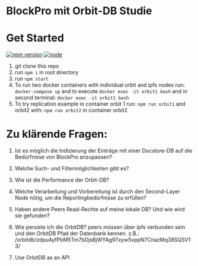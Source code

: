 # BlockPro mit Orbit-DB Studie

# Get Started
[![npm version](https://badge.fury.io/js/orbit-db.svg)](https://www.npmjs.com/package/orbit-db) [![node](https://img.shields.io/node/v/orbit-db.svg)](https://www.npmjs.com/package/orbit-db)

1. git clone this repo 
2. run ```npm i``` in root directory
3. run ```npm start``` 
4. To run two docker containers with individual orbit and ipfs nodes run: 
    ```docker-compose up``` and to execute ```docker exec -it orbit1 bash``` and in second terminal: ```docker exec -it orbit1 bash```
5. To try replication example in container orbit 1 run: ```npm run orbit1``` and orbit2 with: ```npm run orbit2``` in container orbit2

# Zu klärende Fragen:

1. Ist es möglich die Indizierung der Einträge mit einer Docstore-DB auf die Bedürfnisse von BlockPro anzupassen? 

2. Welche Such- und Filtermöglichkeiten gibt es?

3. Wie ist die Performance der Orbit-DB?

4. Welche Verarbeitung und Vorbereitung ist durch den Second-Layer Node nötig, um die Reportingbedürfnisse zu erfüllen?

5. Haben andere Peers Read-Rechte auf meine lokale DB? Und wie wird sie gefunden? 

6. Wie persiste ich die OrbitDB?
peers müssen über ipfs verbunden sein und den OrbitDB Pfad der Datenbank kennen. z.B.: /orbitdb/zdpuAyfPbM5Tm7bDjsBjWYAg97xyw5vppN7CnazMq38SQSV13/

7. Use OrbitDB as an API